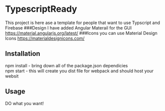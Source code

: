# TypescriptReady

This project is here ase a template for people that want to use Typscript and Firebase
###Design 
I have added Angular Materail for the GUI https://material.angularjs.org/latest/
###Icons 
you can use Material Design Icons https://materialdesignicons.com/

## Installation

npm install - bring down all of the package.json dependicies 
<br>npm start - this will create you dist file for webpack and should host your websit

## Usage
DO what you want!
